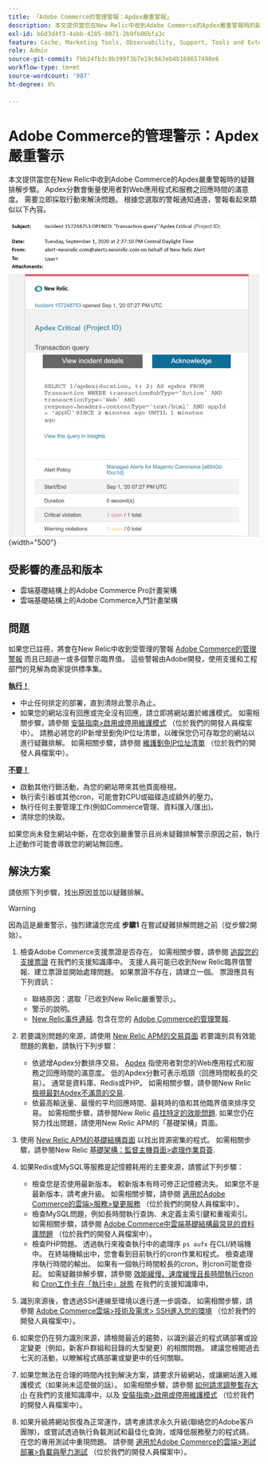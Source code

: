 ```yaml
---
title: 「Adobe Commerce的管理警報：Apdex嚴重警報」
description: 本文提供當您在New Relic中收到Adobe Commerce的Apdex嚴重警報時的疑難排解步驟。 Apdex分數會衡量使用者對Web應用程式和服務之回應時間的滿意度。 需要立即採取行動來解決問題。 根據您選取的警報通知通道，警報看起來類似以下內容。
exl-id: b6d3d4f3-4abb-4285-8071-2b9fb06bfa3c
feature: Cache, Marketing Tools, Observability, Support, Tools and External Services
role: Admin
source-git-commit: fbb24fb3c8b399f3b7e19c663eb4b168657498e6
workflow-type: tm+mt
source-wordcount: '987'
ht-degree: 0%

---
```


# Adobe Commerce的管理警示：Apdex嚴重警示

本文提供當您在New Relic中收到Adobe Commerce的Apdex嚴重警報時的疑難排解步驟。 Apdex分數會衡量使用者對Web應用程式和服務之回應時間的滿意度。 需要立即採取行動來解決問題。 根據您選取的警報通知通道，警報看起來類似以下內容。

![apdex嚴重警示](assets/apdex-critical-magento-managed.png){width="500"}

## 受影響的產品和版本

* 雲端基礎結構上的Adobe Commerce Pro計畫架構
* 雲端基礎結構上的Adobe Commerce入門計畫架構

## 問題

如果您已註冊，將會在New Relic中收到受管理的警報 [Adobe Commerce的管理警報](/help/support-tools/managed-alerts-for-adobe-commerce/managed-alerts-for-magento-commerce.md) 而且已超過一或多個警示臨界值。 這些警報由Adobe開發，使用支援和工程部門的見解為商家提供標準集。

<u> **執行！** </u>

* 中止任何排定的部署，直到清除此警示為止。
* 如果您的網站沒有回應或完全沒有回應，請立即將網站置於維護模式。 如需相關步驟，請參閱 [安裝指南>啟用或停用維護模式](https://devdocs.magento.com/guides/v2.4/install-gde/install/cli/install-cli-subcommands-maint.html?itm_source=devdocs&amp;itm_medium=search_page&amp;itm_campaign=federated_search&amp;itm_term=mainten) （位於我們的開發人員檔案中）。 請務必將您的IP新增至劐免IP位址清單，以確保您仍可存取您的網站以進行疑難排解。 如需相關步驟，請參閱 [維護劐免IP位址清單](https://devdocs.magento.com/guides/v2.4/install-gde/install/cli/install-cli-subcommands-maint.html?itm_source=devdocs&amp;itm_medium=search_page&amp;itm_campaign=federated_search&amp;itm_term=mainten#instgde-cli-maint-exempt) （位於我們的開發人員檔案中）。

<u>**不要！**</u>

* 啟動其他行銷活動，為您的網站帶來其他頁面檢視。
* 執行索引器或其他cron，可能會對CPU或磁碟造成額外的壓力。
* 執行任何主要管理工作(例如Commerce管理、資料匯入/匯出)。
* 清除您的快取。

如果您尚未發生網站中斷，在您收到嚴重警示且尚未疑難排解警示原因之前，執行上述動作可能會導致您的網站無回應。

## 解決方案

請依照下列步驟，找出原因並加以疑難排解。

>[!WARNING]
>
>因為這是嚴重警示，強烈建議您完成 **步驟1** 在嘗試疑難排解問題之前（從步驟2開始）。

1. 檢查Adobe Commerce支援票證是否存在。 如需相關步驟，請參閱 [追蹤您的支援票證](/help/help-center-guide/help-center/magento-help-center-user-guide.md#track-tickets) 在我們的支援知識庫中。 支援人員可能已收到New Relic臨界值警報、建立票證並開始處理問題。 如果票證不存在，請建立一個。 票證應具有下列資訊：
   * 聯絡原因：選取「已收到New Relic嚴重警示」。
   * 警示的說明。
   * [New Relic事件連結](https://docs.newrelic.com/docs/alerts-applied-intelligence/new-relic-alerts/alert-incidents/view-violation-event-details-incidents). 包含在您的 [Adobe Commerce的管理警報](/help/support-tools/managed-alerts-for-adobe-commerce/managed-alerts-for-magento-commerce.md).
1. 若要識別問題的來源，請使用 [New Relic APM的交易頁面](https://docs.newrelic.com/docs/apm/applications-menu/monitoring/transactions-page-find-specific-performance-problems) 若要識別具有效能問題的異動，請執行下列步驟：
   * 依遞增Apdex分數排序交易。 [Apdex](https://docs.newrelic.com/docs/apm/new-relic-apm/apdex/apdex-measure-user-satisfaction) 指使用者對您的Web應用程式和服務之回應時間的滿意度。 低的Apdex分數可表示瓶頸（回應時間較長的交易）。 通常是資料庫、Redis或PHP。 如需相關步驟，請參閱New Relic [檢視最對Apdex不滿意的交易](https://docs.newrelic.com/docs/apm/new-relic-apm/apdex/apdex-measure-user-satisfaction/#dissatisfaction).
   * 依最高輸送量、最慢的平均回應時間、最耗時的值和其他臨界值來排序交易。 如需相關步驟，請參閱New Relic [尋找特定的效能問題](https://docs.newrelic.com/docs/apm/applications-menu/monitoring/transactions-page-find-specific-performance-problems). 如果您仍在努力找出問題，請使用New Relic APM的「基礎架構」頁面。
1. 使用 [New Relic APM的基礎結構頁面](https://docs.newrelic.com/docs/infrastructure/infrastructure-ui-pages/infra-hosts-ui-page/) 以找出資源密集的程式。 如需相關步驟，請參閱New Relic [基礎架構：監督主機頁面>處理作業頁簽](https://docs.newrelic.com/docs/infrastructure/infrastructure-ui-pages/infra-hosts-ui-page/#processes).
1. 如果Redis或MySQL等服務是記憶體耗用的主要來源，請嘗試下列步驟：
   * 檢查您是否使用最新版本。 較新版本有時可修正記憶體流失。 如果您不是最新版本，請考慮升級。 如需相關步驟，請參閱 [適用於Adobe Commerce的雲端>服務>變更服務](https://experienceleague.adobe.com/docs/commerce-cloud-service/user-guide/configure/service/services-yaml.html) （位於我們的開發人員檔案中）。
   * 檢查MySQL問題，例如長時間執行查詢、未定義主索引鍵和重複索引。 如需相關步驟，請參閱 [Adobe Commerce中雲端基礎結構最常見的資料庫問題](https://experienceleague.adobe.com/docs/commerce-operations/implementation-playbook/best-practices/maintenance/resolve-database-performance-issues.html) （位於我們的開發人員檔案中）。
   * 檢查PHP問題。 透過執行來複查執行中的處理序 `ps aufx` 在CLI/終端機中。 在終端機輸出中，您會看到目前執行的cron作業和程式。 檢查處理序執行時間的輸出。 如果有一個執行時間較長的cron，則cron可能會掛起。 如需疑難排解步驟，請參閱 [效能緩慢、速度緩慢且長時間執行cron](/help/troubleshooting/miscellaneous/slow-performance-slow-and-long-running-crons.md) 和 [Cron工作卡在「執行中」狀態](/help/troubleshooting/miscellaneous/cron-job-is-stuck-in-running-status.md) 在我們的支援知識庫中。

1. 識別來源後，會透過SSH連線至環境以進行進一步調查。 如需相關步驟，請參閱 [Adobe Commerce雲端>技術及需求> SSH進入您的環境](https://devdocs.magento.com/cloud/env/environments-ssh.html#ssh) （位於我們的開發人員檔案中）。
1. 如果您仍在努力識別來源，請檢閱最近的趨勢，以識別最近的程式碼部署或設定變更（例如，新客戶群組和目錄的大型變更）的相關問題。 建議您檢閱過去七天的活動，以瞭解程式碼部署或變更中的任何關聯。
1. 如果您無法在合理的時間內找到解決方案，請要求升級網站，或讓網站進入維護模式（如果尚未這麼做的話）。 如需相關步驟，請參閱 [如何請求調整暫存大小](/help/how-to/general/how-to-request-temporary-magento-upsize.md) 在我們的支援知識庫中，以及 [安裝指南>啟用或停用維護模式](https://devdocs.magento.com/guides/v2.4/install-gde/install/cli/install-cli-subcommands-maint.html?itm_source=devdocs&amp;itm_medium=search_page&amp;itm_campaign=federated_search&amp;itm_term=mainten) （位於我們的開發人員檔案中）。
1. 如果升級將網站恢復為正常運作，請考慮請求永久升級(聯絡您的Adobe客戶團隊)，或嘗試透過執行負載測試和最佳化查詢，或降低服務壓力的程式碼，在您的專用測試中重現問題。 請參閱 [適用於Adobe Commerce的雲端>測試部署>負載與壓力測試](https://devdocs.magento.com/cloud/live/stage-prod-test.html#loadtest) （位於我們的開發人員檔案中）。
